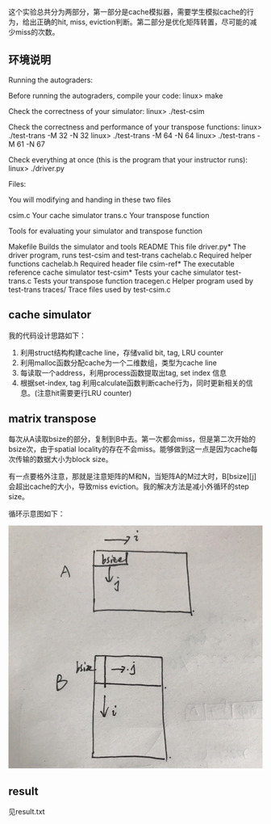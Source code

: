 
这个实验总共分为两部分，第一部分是cache模拟器，需要学生模拟cache的行为，给出正确的hit, miss, eviction判断。第二部分是优化矩阵转置，尽可能的减少miss的次数。

## 环境说明

Running the autograders:

Before running the autograders, compile your code:
    linux> make

Check the correctness of your simulator:
    linux> ./test-csim

Check the correctness and performance of your transpose functions:
    linux> ./test-trans -M 32 -N 32
    linux> ./test-trans -M 64 -N 64
    linux> ./test-trans -M 61 -N 67

Check everything at once (this is the program that your instructor runs):
    linux> ./driver.py    

Files:

You will modifying and handing in these two files

csim.c       Your cache simulator
trans.c      Your transpose function

Tools for evaluating your simulator and transpose function

Makefile     Builds the simulator and tools
README       This file
driver.py*   The driver program, runs test-csim and test-trans
cachelab.c   Required helper functions
cachelab.h   Required header file
csim-ref*    The executable reference cache simulator
test-csim*   Tests your cache simulator
test-trans.c Tests your transpose function
tracegen.c   Helper program used by test-trans
traces/      Trace files used by test-csim.c

## cache simulator

我的代码设计思路如下：

1. 利用struct结构构建cache line，存储valid bit, tag, LRU counter
2. 利用malloc函数分配cache为一个二维数组，类型为cache line
3. 每读取一个address，利用process函数提取出tag, set index 信息
4. 根据set-index, tag 利用calculate函数判断cache行为，同时更新相关的信息。(注意hit需要更行LRU counter)

## matrix transpose

每次从A读取bsize的部分，复制到B中去。第一次都会miss，但是第二次开始的bsize次，由于spatial locality的存在不会miss。能够做到这一点是因为cache每次传输的数据大小为block size。

有一点要格外注意，那就是注意矩阵的M和N，当矩阵A的M过大时，B[bsize][j]会超出cache的大小，导致miss eviction。我的解决方法是减小外循环的step size。

循环示意图如下：

![matrix](../../resource/matrix-transpose.png)

## result

见result.txt

